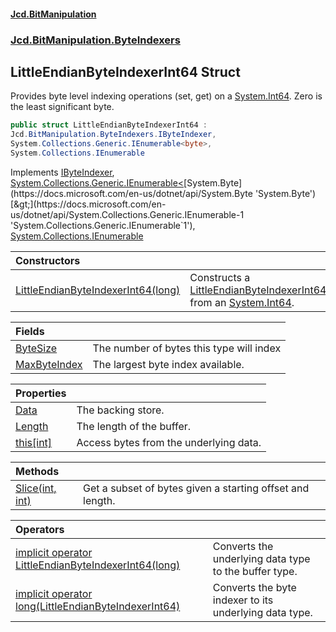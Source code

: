 ﻿#### [Jcd.BitManipulation](index.md 'index')

### [Jcd.BitManipulation.ByteIndexers](Jcd.BitManipulation.ByteIndexers.md 'Jcd.BitManipulation.ByteIndexers')

## LittleEndianByteIndexerInt64 Struct

Provides byte level indexing operations (set, get) on
a [System.Int64](https://docs.microsoft.com/en-us/dotnet/api/System.Int64 'System.Int64'). Zero is the least significant
byte.

```csharp
public struct LittleEndianByteIndexerInt64 :
Jcd.BitManipulation.ByteIndexers.IByteIndexer,
System.Collections.Generic.IEnumerable<byte>,
System.Collections.IEnumerable
```

Implements [IByteIndexer](Jcd.BitManipulation.ByteIndexers.IByteIndexer.md 'Jcd.BitManipulation.ByteIndexers.IByteIndexer'), [System.Collections.Generic.IEnumerable&lt;](https://docs.microsoft.com/en-us/dotnet/api/System.Collections.Generic.IEnumerable-1 'System.Collections.Generic.IEnumerable`1')[System.Byte](https://docs.microsoft.com/en-us/dotnet/api/System.Byte 'System.Byte')[&gt;](https://docs.microsoft.com/en-us/dotnet/api/System.Collections.Generic.IEnumerable-1 'System.Collections.Generic.IEnumerable`1'), [System.Collections.IEnumerable](https://docs.microsoft.com/en-us/dotnet/api/System.Collections.IEnumerable 'System.Collections.IEnumerable')

| Constructors                                                                                                                                                                                                                                 |                                                                                                                                                                                                                                                                                |
|:---------------------------------------------------------------------------------------------------------------------------------------------------------------------------------------------------------------------------------------------|:-------------------------------------------------------------------------------------------------------------------------------------------------------------------------------------------------------------------------------------------------------------------------------|
| [LittleEndianByteIndexerInt64(long)](Jcd.BitManipulation.ByteIndexers.LittleEndianByteIndexerInt64.LittleEndianByteIndexerInt64(long).md 'Jcd.BitManipulation.ByteIndexers.LittleEndianByteIndexerInt64.LittleEndianByteIndexerInt64(long)') | Constructs a [LittleEndianByteIndexerInt64](Jcd.BitManipulation.ByteIndexers.LittleEndianByteIndexerInt64.md 'Jcd.BitManipulation.ByteIndexers.LittleEndianByteIndexerInt64') from an [System.Int64](https://docs.microsoft.com/en-us/dotnet/api/System.Int64 'System.Int64'). |

| Fields                                                                                                                                                                     |                                          |
|:---------------------------------------------------------------------------------------------------------------------------------------------------------------------------|:-----------------------------------------|
| [ByteSize](Jcd.BitManipulation.ByteIndexers.LittleEndianByteIndexerInt64.ByteSize.md 'Jcd.BitManipulation.ByteIndexers.LittleEndianByteIndexerInt64.ByteSize')             | The number of bytes this type will index |
| [MaxByteIndex](Jcd.BitManipulation.ByteIndexers.LittleEndianByteIndexerInt64.MaxByteIndex.md 'Jcd.BitManipulation.ByteIndexers.LittleEndianByteIndexerInt64.MaxByteIndex') | The largest byte index available.        |

| Properties                                                                                                                                                        |                                        |
|:------------------------------------------------------------------------------------------------------------------------------------------------------------------|:---------------------------------------|
| [Data](Jcd.BitManipulation.ByteIndexers.LittleEndianByteIndexerInt64.Data.md 'Jcd.BitManipulation.ByteIndexers.LittleEndianByteIndexerInt64.Data')                | The backing store.                     |
| [Length](Jcd.BitManipulation.ByteIndexers.LittleEndianByteIndexerInt64.Length.md 'Jcd.BitManipulation.ByteIndexers.LittleEndianByteIndexerInt64.Length')          | The length of the buffer.              |
| [this[int]](Jcd.BitManipulation.ByteIndexers.LittleEndianByteIndexerInt64.this[int].md 'Jcd.BitManipulation.ByteIndexers.LittleEndianByteIndexerInt64.this[int]') | Access bytes from the underlying data. |

| Methods                                                                                                                                                                            |                                                           |
|:-----------------------------------------------------------------------------------------------------------------------------------------------------------------------------------|:----------------------------------------------------------|
| [Slice(int, int)](Jcd.BitManipulation.ByteIndexers.LittleEndianByteIndexerInt64.Slice(int,int).md 'Jcd.BitManipulation.ByteIndexers.LittleEndianByteIndexerInt64.Slice(int, int)') | Get a subset of bytes given a starting offset and length. |

| Operators                                                                                                                                                                                                                                                                                                                                               |                                                        |
|:--------------------------------------------------------------------------------------------------------------------------------------------------------------------------------------------------------------------------------------------------------------------------------------------------------------------------------------------------------|:-------------------------------------------------------|
| [implicit operator LittleEndianByteIndexerInt64(long)](Jcd.BitManipulation.ByteIndexers.LittleEndianByteIndexerInt64.op_ImplicitJcd.BitManipulation.ByteIndexers.LittleEndianByteIndexerInt64(long).md 'Jcd.BitManipulation.ByteIndexers.LittleEndianByteIndexerInt64.op_Implicit Jcd.BitManipulation.ByteIndexers.LittleEndianByteIndexerInt64(long)') | Converts the underlying data type to the buffer type.  |
| [implicit operator long(LittleEndianByteIndexerInt64)](Jcd.BitManipulation.ByteIndexers.LittleEndianByteIndexerInt64.op_Implicitlong(Jcd.BitManipulation.ByteIndexers.LittleEndianByteIndexerInt64).md 'Jcd.BitManipulation.ByteIndexers.LittleEndianByteIndexerInt64.op_Implicit long(Jcd.BitManipulation.ByteIndexers.LittleEndianByteIndexerInt64)') | Converts the byte indexer to its underlying data type. |
